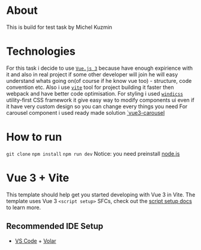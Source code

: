 # About
This is build for test task by Michel Kuzmin

# Technologies
For this task i decide to use [`Vue.js 3`](https://vuejs.org/) because have enough expirience with it and also in real project
if some other developer will join he will easy understand whats going on(of course if he know vue too) - structure, code convention etc. Also i use [`vite`](https://vitejs.dev/) tool for project building it faster then webpack and have better code optimisation. For styling i used [`windicss`](https://windicss.org/) utility-first CSS framework it give easy way to modify  components ui even if it have very custom design so you can change every things you need
For carousel component i used ready made solution [`vue3-carousel](https://ismail9k.github.io/vue3-carousel/)

# How to run
`git clone`
`npm install`
`npm run dev`
Notice: you need preinstall [node.js](https://nodejs.org/uk/)

# Vue 3 + Vite

This template should help get you started developing with Vue 3 in Vite. The template uses Vue 3 `<script setup>` SFCs, check out the [script setup docs](https://v3.vuejs.org/api/sfc-script-setup.html#sfc-script-setup) to learn more.

## Recommended IDE Setup

- [VS Code](https://code.visualstudio.com/) + [Volar](https://marketplace.visualstudio.com/items?itemName=Vue.volar)
